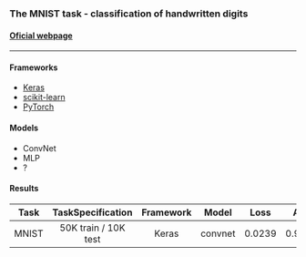 ### The MNIST task - classification of handwritten digits
#### [Oficial webpage][1]
---

#### Frameworks
- [Keras][2]
- [scikit-learn][3]
- [PyTorch][4]


#### Models
- ConvNet
- MLP
- ?


#### Results

|  Task |   TaskSpecification  | Framework |  Model  |  Loss  |   Acc  |         Script            |
|:-----:|:--------------------:|:---------:|:-------:|:------:|:------:|:-------------------------:|
| MNIST | 50K train / 10K test |   Keras   | convnet | 0.0239 | 0.9922 | mnist_keras_convnet.ipynb |

[1]: http://yann.lecun.com/exdb/mnist/
[2]: https://keras.io/
[3]: https://scikit-learn.org/stable/
[4]: https://pytorch.org/
